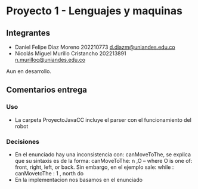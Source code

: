 # Proyecto 1 - Lenguajes y maquinas

## Integrantes
- Daniel Felipe Diaz Moreno  202210773  d.diazm@uniandes.edu.co
- Nicolás Miguel Murillo Cristancho  202213891 n.murilloc@uniandes.edu.co

Aun en desarrollo.

## Comentarios entrega

### Uso
- La carpeta ProyectoJavaCC incluye el parser con el funcionamiento del robot



### Decisiones
- En el enunciado hay una inconsistencia con: canMoveToThe, se explica que su sintaxis es de la forma: canMoveToThe: n ,O – where O is one of: front, right, left, or back. Sin embargo, en el ejemplo sale: while : canMovetoThe : 1 , north do
- En la implementacion nos basamos en el enunciado
